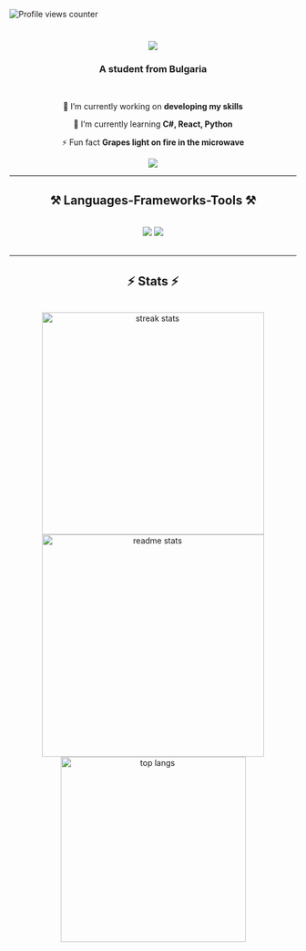 ![Profile views counter](https://komarev.com/ghpvc/?username=TodorHristov06&&style=flat-square)  

<h1 align="center">
    <img src="https://readme-typing-svg.herokuapp.com/?font=Righteous&size=35&center=true&vCenter=true&width=500&height=70&duration=4000&lines=Hi+There!+👋;+I'm+Todor+Hristov!;" />
</h1>

<h3 align="center">A student from Bulgaria </h3>

<br/>

<div align="center">
 
 🔭 I’m currently working on **developing my skills**
 
 🌱 I’m currently learning **C#, React, Python**

⚡ Fun fact **Grapes light on fire in the microwave**

 </div>
 
<div align="center"> 
<!--   <a href="mailto:">
    <img src="https://img.shields.io/badge/Gmail-333333?style=for-the-badge&logo=gmail&logoColor=red" />
  </a> -->
  <a href="https://www.linkedin.com/in/todorhristov/" target="_blank">
    <img src="https://img.shields.io/badge/LinkedIn-0077B5?style=for-the-badge&logo=linkedin&logoColor=white" target="_blank" />
  </a>
<!--   <a href="" target="_blank">
     <img src="https://img.shields.io/badge/Portfolio-FF5722?style=for-the-badge&logo=todoist&logoColor=white" target="_blank" /> <!-- sqlite, safari, google-chrome are other good icon options 
  </a> -->
</div>


 <hr/>
 
<h2 align="center">⚒️ Languages-Frameworks-Tools ⚒️</h2>
<br/>
<div align="center">
    <img src="https://skillicons.dev/icons?i=nextjs,react,html,css,visualstudio,cs,dotnet,vscode,github,figma,git" />
    <img src="https://skillicons.dev/icons?i=nodejs,python,javascript,typescript,mysql,sqlite,arduino,linux,windows" /><br>
</div>
<br/>
<hr/>

<h2 align="center">⚡ Stats ⚡</h2>
<br>
<div align=center>
  <img width=390 src="https://streak-stats.demolab.com/?user=TodorHristov06&count_private=true&theme=react&border_radius=10" alt="streak stats"/>
  <img width=390 src="https://github-readme-stats.vercel.app/api?username=todorhristov06&count_private=true&show_icons=true&theme=react&rank_icon=github&border_radius=10" alt="readme stats" />
  <br/>
  <img width=325 align="center" src="https://github-readme-stats.vercel.app/api/top-langs/?username=todorhristov06&hide=HTML&langs_count=8&layout=compact&theme=react&border_radius=10&size_weight=0.5&count_weight=0.5&exclude_repo=github-readme-stats" alt="top langs" />
</div>


<br/><br/>
